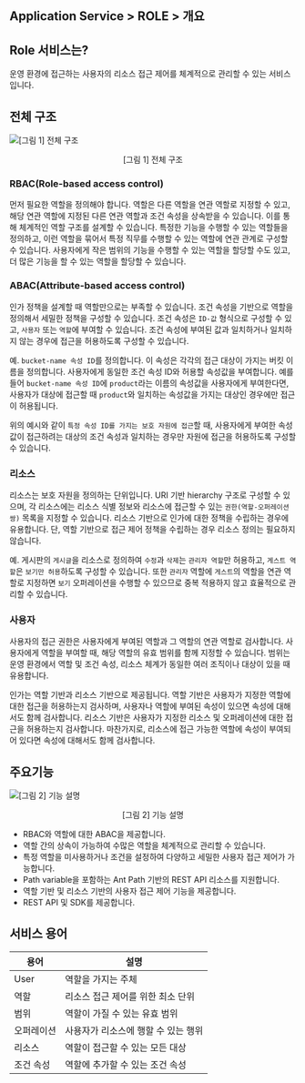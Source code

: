 ## Application Service > ROLE > 개요

## Role 서비스는?

운영 환경에 접근하는 사용자의 리소스 접근 제어를 체계적으로 관리할 수 있는 서비스입니다.

## 전체 구조

![\[그림 1\] 전체 구조](http://static.toastoven.net/prod_role/Role_Intro_01.png)
<center>[그림 1] 전체 구조</center>

### RBAC(Role-based access control)

먼저 필요한 역할을 정의해야 합니다. 역할은 다른 역할을 연관 역할로 지정할 수 있고, 해당 연관 역할에 지정된 다른 연관 역할과 조건 속성을 상속받을 수 있습니다. 이를 통해 체계적인 역할 구조를 설계할 수 있습니다.
특정한 기능을 수행할 수 있는 역할들을 정의하고, 이런 역할을 묶어서 특정 직무를 수행할 수 있는 역할에 연관 관계로 구성할 수 있습니다.
사용자에게 작은 범위의 기능을 수행할 수 있는 역할을 할당할 수도 있고, 더 많은 기능을 할 수 있는 역할을 할당할 수 있습니다.

### ABAC(Attribute-based access control)

인가 정책을 설계할 때 역할만으로는 부족할 수 있습니다. 조건 속성을 기반으로 역할을 정의해서 세밀한 정책을 구성할 수 있습니다.
조건 속성은 `ID-값` 형식으로 구성할 수 있고, `사용자` 또는 `역할`에 부여할 수 있습니다. 조건 속성에 부여된 값과 일치하거나 일치하지 않는 경우에 접근을 허용하도록 구성할 수 있습니다.

예. `bucket-name 속성 ID`를 정의합니다. 이 속성은 각각의 접근 대상이 가지는 버킷 이름을 정의합니다. 사용자에게 동일한 조건 속성 ID와 허용할 속성값을 부여합니다.
예를 들어 `bucket-name 속성 ID`에 `product`라는 이름의 속성값을 사용자에게 부여한다면, 사용자가 대상에 접근할 때 `product`와 일치하는 속성값을 가지는 대상인 경우에만 접근이 허용됩니다.

위의 예시와 같이 `특정 속성 ID를 가지는 보호 자원에 접근`할 때, 사용자에게 부여한 속성값이 접근하려는 대상의 조건 속성과 일치하는 경우만 자원에 접근을 허용하도록 구성할 수 있습니다.

### 리소스

리소스는 보호 자원을 정의하는 단위입니다. URI 기반 hierarchy 구조로 구성할 수 있으며, 각 리소스에는 리소스 식별 정보와 리소스에 접근할 수 있는 `권한(역할-오퍼레이션 쌍)` 목록을 지정할 수 있습니다.
리소스 기반으로 인가에 대한 정책을 수립하는 경우에 유용합니다.
단, 역할 기반으로 접근 제어 정책을 수립하는 경우 리소스 정의는 필요하지 않습니다.

예. 게시판의 `게시글`을 리소스로 정의하여 `수정`과 `삭제`는 `관리자 역할`만 허용하고, `게스트 역할`은 `보기만 허용`하도록 구성할 수 있습니다. 또한 `관리자` 역할에 `게스트`의 역할을 연관 역할로 지정하면 `보기` 오퍼레이션을 수행할 수 있으므로 중복 적용하지 않고 효율적으로 관리할 수 있습니다.

### 사용자

사용자의 접근 권한은 사용자에게 부여된 역할과 그 역할의 연관 역할로 검사합니다.
사용자에게 역할을 부여할 때, 해당 역할의 유효 범위를 함께 지정할 수 있습니다. 범위는 운영 환경에서 역할 및 조건 속성, 리소스 체계가 동일한 여러 조직이나 대상이 있을 때 유용합니다.

인가는 역할 기반과 리소스 기반으로 제공됩니다. 역할 기반은 사용자가 지정한 역할에 대한 접근을 허용하는지 검사하며, 사용자나 역할에 부여된 속성이 있으면 속성에 대해서도 함께 검사합니다.
리소스 기반은 사용자가 지정한 리소스 및 오퍼레이션에 대한 접근을 허용하는지 검사합니다. 마찬가지로, 리소스에 접근 가능한 역할에 속성이 부여되어 있다면 속성에 대해서도 함께 검사합니다.

## 주요기능

![\[그림 2\] 기능 설명](http://static.toastoven.net/prod_role/Role_Intro_02.png)
<center>[그림 2] 기능 설명</center>

* RBAC와 역할에 대한 ABAC을 제공합니다.
* 역할 간의 상속이 가능하여 수많은 역할을 체계적으로 관리할 수 있습니다.
* 특정 역할을 미사용하거나 조건을 설정하여 다양하고 세밀한 사용자 접근 제어가 가능합니다.
* Path variable을 포함하는 Ant Path 기반의 REST API 리소스를 지원합니다.
* 역할 기반 및 리소스 기반의 사용자 접근 제어 기능을 제공합니다.
* REST API 및 SDK를 제공합니다.

## 서비스 용어

| 용어 | 설명                 |
| --- |--------------------|
| User | 역할을 가지는 주체         |
| 역할    | 리소스 접근 제어를 위한 최소 단위  |
| 범위    | 역할이 가질 수 있는 유효 범위    |
| 오퍼레이션 | 사용자가 리소스에 행할 수 있는 행위 |
| 리소스   | 역할이 접근할 수 있는 모든 대상   |
| 조건 속성 | 역할에 추가할 수 있는 조건 속성   |
